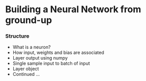 # Building a Neural Network from ground-up

###  Structure
- What is a neuron?
- How input, weights and bias are associated
- Layer output using numpy
- Single sample input to batch of input
- Layer object
- Continued ...
